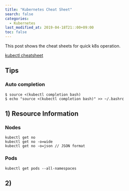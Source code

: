 ```yaml
---
title: "Kubernetes Cheat Sheet"
search: false
categories:
  - Kubernetes
last_modified_at: 2019-04-18T21::00+09:00
toc: false
---
```


This post shows the cheat sheets for quick k8s operation.

[kubectl cheatsheet](https://kubernetes.io/docs/reference/kubectl/cheatsheet/)  

## Tips
### Auto completion
```console
$ source <(kubectl completion bash)
$ echo "source <(kubectl completion bash)" >> ~/.bashrc
```

## 1) Resource Information
### Nodes
```console
kubectl get no
kubectl get no -o=wide
kubectl get no -o=json // JSON format
```
### Pods
```console
kubectl get pods --all-namespaces
```
## 2)

